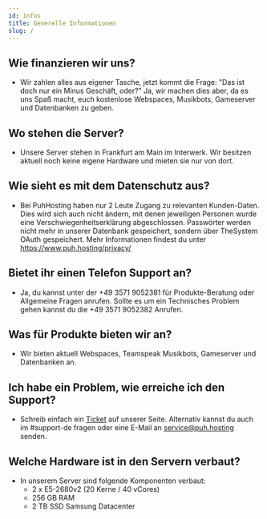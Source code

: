 ```yaml
---
id: infos
title: Generelle Informationen
slug: /
---
```



## Wie finanzieren wir uns?
- Wir zahlen alles aus eigener Tasche, jetzt kommt die Frage: "Das ist doch nur ein Minus Geschäft, oder?" Ja, wir machen dies aber, da es uns Spaß macht, euch kostenlose Webspaces, Musikbots, Gameserver und Datenbanken zu geben.

## Wo stehen die Server?
- Unsere Server stehen in Frankfurt am Main im Interwerk. Wir besitzen aktuell noch keine eigene Hardware und mieten sie nur von dort.

## Wie sieht es mit dem Datenschutz aus?
- Bei PuhHosting haben nur 2 Leute Zugang zu relevanten Kunden-Daten. Dies wird sich auch nicht ändern, mit denen jeweiligen Personen wurde eine Verschwiegenheitserklärung abgeschlossen. Passwörter werden nicht mehr in unserer Datenbank gespeichert, sondern über TheSystem OAuth gespeichert. Mehr Informationen findest du unter https://www.puh.hosting/privacy/

## Bietet ihr einen Telefon Support an?
- Ja, du kannst unter der +49 3571 9052381 für Produkte-Beratung oder Allgemeine Fragen anrufen. 
Sollte es um ein Technisches Problem gehen kannst du die +49 3571 9052382 Anrufen.

## Was für Produkte bieten wir an?
- Wir bieten aktuell Webspaces, Teamspeak Musikbots, Gameserver und Datenbanken an.

## Ich habe ein Problem, wie erreiche ich den Support?
- Schreib einfach ein [Ticket] auf unserer Seite. 
Alternativ kannst du auch im #support-de fragen oder eine E-Mail an service@puh.hosting senden.

## Welche Hardware ist in den Servern verbaut?
- In unserem Server sind folgende Komponenten verbaut:
    - 2 x E5-2680v2 (20 Kerne / 40 vCores)
    - 256 GB RAM
    - 2 TB SSD Samsung Datacenter


[Ticket]: https://www.puh.hosting/cp/ticket/createfall
